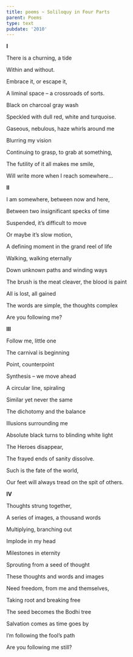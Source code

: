 ```yaml
---
title: poems ~ Soliloquy in Four Parts
parent: Poems
type: text
pubdate: '2010'
---
```

**I**

 

There is a churning, a tide

Within and without.

Embrace it, or escape it,

A liminal space – a crossroads of sorts.

Black on charcoal gray wash

Speckled with dull red, white and turquoise.

Gaseous, nebulous, haze whirls around me

Blurring my vision

Continuing to grasp, to grab at something,

The futility of it all makes me smile,

Will write more when I reach somewhere…



**II**



I am somewhere, between now and here,

Between two insignificant specks of time

Suspended, it’s difficult to move

Or maybe it’s slow motion,

A defining moment in the grand reel of life

Walking, walking eternally

Down unknown paths and winding ways

The brush is the meat cleaver, the blood is paint

All is lost, all gained

The words are simple, the thoughts complex

Are you following me?



**III**



Follow me, little one

The carnival is beginning

Point, counterpoint

Synthesis – we move ahead

A circular line, spiraling

Similar yet never the same

The dichotomy and the balance

Illusions surrounding me

Absolute black turns to blinding white light

The Heroes disappear,

The frayed ends of sanity dissolve.

Such is the fate of the world,

Our feet will always tread on the spit of others.

 

**IV**



Thoughts strung together,

A series of images, a thousand words

Multiplying, branching out

Implode in my head

Milestones in eternity

Sprouting from a seed of thought

These thoughts and words and images

Need freedom, from me and themselves,

Taking root and breaking free

The seed becomes the Bodhi tree

Salvation comes as time goes by

I’m following the fool’s path

Are you following me still?
